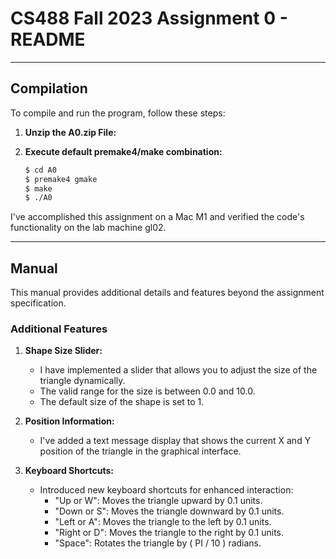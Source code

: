 # CS488 Fall 2023 Assignment 0 - README

---

## Compilation
To compile and run the program, follow these steps:

1. **Unzip the A0.zip File:** 

2. **Execute default premake4/make combination:** 

    ```bash
    $ cd A0
    $ premake4 gmake
    $ make
    $ ./A0
    ```

I've accomplished this assignment on a Mac M1 and verified the code's functionality on the lab machine gl02.

---

## Manual
This manual provides additional details and features beyond the assignment specification.

### Additional Features
1. **Shape Size Slider:**
    - I have implemented a slider that allows you to adjust the size of the triangle dynamically.
    - The valid range for the size is between 0.0 and 10.0.
    - The default size of the shape is set to 1.

2. **Position Information:**
    - I've added a text message display that shows the current X and Y position of the triangle in the graphical interface.

3. **Keyboard Shortcuts:**
    - Introduced new keyboard shortcuts for enhanced interaction:
        - "Up or W": Moves the triangle upward by 0.1 units.
        - "Down or S": Moves the triangle downward by 0.1 units.
        - "Left or A": Moves the triangle to the left by 0.1 units.
        - "Right or D": Moves the triangle to the right by 0.1 units.
        - "Space": Rotates the triangle by ( PI  / 10 ) radians.

